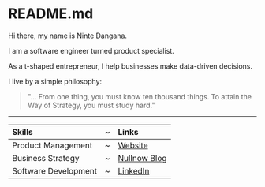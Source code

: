 # README.md

Hi there, my name is Ninte Dangana.  

I am a software engineer turned product specialist.

As a t-shaped entrepreneur, I help businesses make data-driven decisions.  

I live by a simple philosophy:  
> "... From one thing, you must know ten thousand things. To attain the Way of Strategy, you must study hard."

---

Skills | ~ | Links
:--- | --- | :---
Product Management | ~ | [Website](https://ninte.dev)
Business Strategy | ~ | [Nullnow Blog](https://blog.nullnow.com)
Software Development | ~ | [LinkedIn](https://linkedin.com/in/nullthefirst)
